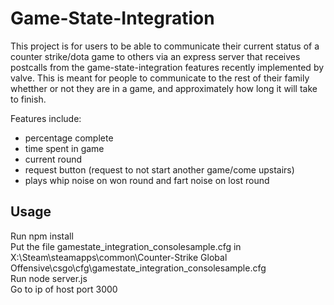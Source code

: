 # Game-State-Integration

This project is for users to be able to communicate their current status of a counter strike/dota game to others via an express server that receives postcalls from the game-state-integration features recently implemented by valve. This is meant for people to communicate to the rest of their family whetther or not they are in a game, and approximately how long it will take to finish.

Features include:
- percentage complete
- time spent in game
- current round
- request button (request to not start another game/come upstairs)
- plays whip noise on won round and fart noise on lost round

## Usage
Run npm install<br>
Put the file gamestate_integration_consolesample.cfg in X:\Steam\steamapps\common\Counter-Strike Global Offensive\csgo\cfg\gamestate_integration_consolesample.cfg <br>
Run node server.js<br>
Go to ip of host port 3000

